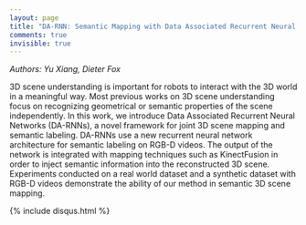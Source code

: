 ```yaml
---
layout: page
title: "DA-RNN: Semantic Mapping with Data Associated Recurrent Neural Networks"
comments: true
invisible: true
---
```


<p class="text-left"><i>Authors: Yu Xiang, Dieter Fox</i></p>

3D scene understanding is important for robots to interact with the 3D world in a meaningful way. Most previous works on 3D scene understanding focus on recognizing geometrical or semantic properties of the scene independently. In this work, we introduce Data Associated Recurrent Neural Networks (DA-RNNs), a novel framework for joint 3D scene mapping and semantic labeling. DA-RNNs use a new recurrent neural network architecture for semantic labeling on RGB-D videos. The output of the network is integrated with mapping techniques such as KinectFusion in order to inject semantic information into the reconstructed 3D scene. Experiments conducted on a real world dataset and a synthetic dataset with RGB-D videos demonstrate the ability of our method in semantic 3D scene mapping.

{% include disqus.html %}